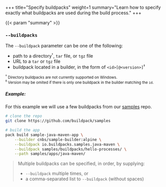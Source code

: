 +++
title="Specify buildpacks"
weight=1
summary="Learn how to specify exactly what buildpacks are used during the build process."
+++

{{< param "summary" >}}

### `--buildpacks`

The `--buildpack` parameter can be one of the following:

- path to a directory<sup><small>†</small></sup>, `tar` file, or `tgz` file
- URL to a `tar` or `tgz` file
- buildpack located in a builder, in the form of `<id>[@<version>]`<sup><small>‡</small></sup>

<small><sup>†</sup> Directory buildpacks are not currently supported on Windows.</small><br />
<small><sup>‡</sup> Version may be omited if there is only one buildpack in the builder matching the `id`.</small>

##### Example:

For this example we will use a few buildpacks from our [samples][samples] repo.

```bash
# clone the repo
git clone https://github.com/buildpack/samples

# build the app
pack build sample-java-maven-app \
    --builder cnbs/sample-builder:alpine \
    --buildpack io.buildpacks.samples.java-maven \
    --buildpack samples/buildpacks/hello-processes/ \
    --path samples/apps/java-maven/
```

> Multiple buildpacks can be specified, in order, by supplying:
>
> - `--buildpack` multiple times, or
> - a comma-separated list to `--buildpack` (without spaces)

[samples]: https://github.com/buildpack/samples